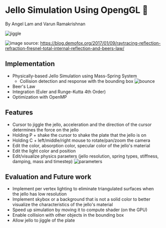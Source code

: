 
# Jello Simulation Using OpengGL :custard:
By Angel Lam and Varun Ramakrishnan 

![jiggle](sph-demo.gif)



![image](https://github.com/JCSaltFish/PathTracing/blob/master/images/pt01.png)
source: https://blog.demofox.org/2017/01/09/raytracing-reflection-refraction-fresnel-total-internal-reflection-and-beers-law/

## Implementation 
  - Physically-based Jello Simulation using Mass-Spring System
    - Collision detection and response with the bounding box 
      ![bounce](sph-demo.gif)
  - Beer's Law 
  - Integration (Euler and Runge-Kutta 4th Order)
  - Optimization with OpenMP
  
 ## Features
  - Cursor to jiggle the jello, acceleration and the direction of the cursor determines the force on the jello 
  - Holding P + shake the cursor to shake the plate that the jello is on 
  - Holding C + left/middle/right mouse to rotate/pan/zoom the camera
  - Edit the color, absorption color, specular color of the jello's material
  - Edit the light color and position 
  - Edit/visualize physics paraeters (jello resolution, spring types, stiffness, damping, mass and timestep)
  ![parameters](sph-demo.gif)

  
## Evaluation and Future work
  - Implement per vertex lighting to eliminate triangulated surfaces when the jello has low resolution 
  - Implement skybox or a background that is not a solid color to better visualize the characteristics of the jello's material
  - Speed up simulation by moving it to compute shader (on the GPU)
  - Enable collision with other objects in the bounding box
  - Allow jello to jiggle of the plate 
  
  
